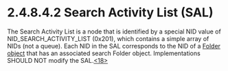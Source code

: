 <html dir="LTR" xmlns:mshelp="http://msdn.microsoft.com/mshelp" xmlns:ddue="http://ddue.schemas.microsoft.com/authoring/2003/5" xmlns:xlink="http://www.w3.org/1999/xlink" xmlns:tool="http://www.microsoft.com/tooltip">
    <head>
        <meta http-equiv="Content-Type" content="text/html; CHARSET=utf-8"></meta>
        <meta name="save" content="history"></meta>
        <title>2.4.8.4.2 Search Activity List (SAL)</title>
        <xml>
            <mshelp:toctitle title="2.4.8.4.2 Search Activity List (SAL)"></mshelp:toctitle>
            <mshelp:rltitle title="[MS-PST]: Search Activity List (SAL)"></mshelp:rltitle>
            <mshelp:keyword index="A" term="3131ac6b-4243-475d-a4a0-01db133d559f"></mshelp:keyword>
            <mshelp:attr name="DCSext.ContentType" value="open specification"></mshelp:attr>
            <mshelp:attr name="AssetID" value="3131ac6b-4243-475d-a4a0-01db133d559f"></mshelp:attr>
            <mshelp:attr name="TopicType" value="kbRef"></mshelp:attr>
            <mshelp:attr name="DCSext.Title" value="[MS-PST]: Search Activity List (SAL)" />
        </xml>
    </head>
    <body>
        <div id="header">
            <h1 class="heading">2.4.8.4.2 Search Activity List (SAL)</h1>
        </div>
        <div id="mainSection">
            <div id="mainBody">
                <div id="allHistory" class="saveHistory"></div>
                <div id="sectionSection0" class="section" name="collapseableSection">
                    

<p>The Search Activity List is a node that is identified by a
special NID value of NID_SEARCH_ACTIVITY_LIST (0x201), which contains a simple
array of NIDs (not a queue). Each NID in the SAL corresponds to the NID of a <a href="08220cc9-69b1-4072-a2e7-2a0ff201d505.md#gt_0682daa7-c1b8-419b-8a32-6048833d0b72">Folder object</a> that has an
associated search Folder object. Implementations SHOULD NOT modify the SAL.<a id="Appendix_A_Target_18"></a><a href="f040f8b2-f023-4ed9-94fd-de487da83ed5.md#Appendix_A_18" aria-label="Product behavior note 18">&lt;18&gt;</a></p>
                </div>
            </div>
        </div>
    </body>
</html>